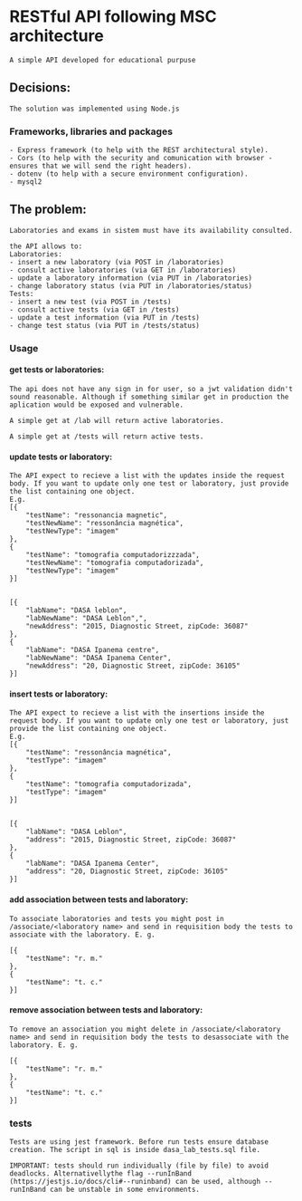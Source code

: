 # RESTful API following MSC architecture
    A simple API developed for educational purpuse

## Decisions:
    The solution was implemented using Node.js

### Frameworks, libraries and packages
    
    - Express framework (to help with the REST architectural style).
    - Cors (to help with the security and comunication with browser - ensures that we will send the right headers).
    - dotenv (to help with a secure environment configuration).
    - mysql2 

## The problem:
    Laboratories and exams in sistem must have its availability consulted.

    the API allows to:
    Laboratories:
    - insert a new laboratory (via POST in /laboratories)
    - consult active laboratories (via GET in /laboratories)
    - update a laboratory information (via PUT in /laboratories)
    - change laboratory status (via PUT in /laboratories/status)
    Tests:
    - insert a new test (via POST in /tests)
    - consult active tests (via GET in /tests)
    - update a test information (via PUT in /tests)
    - change test status (via PUT in /tests/status)

### Usage

#### get tests or laboratories:
    The api does not have any sign in for user, so a jwt validation didn't sound reasonable. Although if something similar get in production the aplication would be exposed and vulnerable.

    A simple get at /lab will return active laboratories.

    A simple get at /tests will return active tests.

#### update tests or laboratory:

    The API expect to recieve a list with the updates inside the request body. If you want to update only one test or laboratory, just provide the list containing one object.
    E.g.
    [{
	    "testName": "ressonancia magnetic",
	    "testNewName": "ressonância magnética",
	    "testNewType": "imagem"
    },
    {
	    "testName": "tomografia computadorizzzada",
	    "testNewName": "tomografia computadorizada",
	    "testNewType": "imagem"
    }]


    [{
	    "labName": "DASA leblon",
	    "labNewName": "DASA Leblon",",
	    "newAddress": "2015, Diagnostic Street, zipCode: 36087"
    },
    {
	    "labName": "DASA Ipanema centre",
	    "labNewName": "DASA Ipanema Center",
	    "newAddress": "20, Diagnostic Street, zipCode: 36105"
    }]

#### insert tests or laboratory:

    The API expect to recieve a list with the insertions inside the request body. If you want to update only one test or laboratory, just provide the list containing one object.
    E.g.
    [{
	    "testName": "ressonância magnética",
	    "testType": "imagem"
    },
    {
	    "testName": "tomografia computadorizada",
	    "testType": "imagem"
    }]


    [{
	    "labName": "DASA Leblon",
	    "address": "2015, Diagnostic Street, zipCode: 36087"
    },
    {
	    "labName": "DASA Ipanema Center",
	    "address": "20, Diagnostic Street, zipCode: 36105"
    }]

#### add association between tests and laboratory:
    To associate laboratories and tests you might post in /associate/<laboratory name> and send in requisition body the tests to associate with the laboratory. E. g.

    [{
	    "testName": "r. m."
    },
    {
	    "testName": "t. c."
    }]

#### remove association between tests and laboratory:
    To remove an association you might delete in /associate/<laboratory name> and send in requisition body the tests to desassociate with the laboratory. E. g.

    [{
	    "testName": "r. m."
    },
    {
	    "testName": "t. c."
    }]

### tests
    Tests are using jest framework. Before run tests ensure database creation. The script in sql is inside dasa_lab_tests.sql file.

    IMPORTANT: tests should run individually (file by file) to avoid deadlocks. Alternativellythe flag --runInBand (https://jestjs.io/docs/cli#--runinband) can be used, although --runInBand can be unstable in some environments.